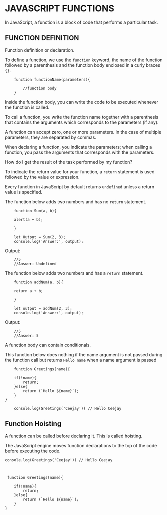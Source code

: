 # JAVASCRIPT FUNCTIONS

In JavaScript, a function is a block of code that performs a particular task.

## FUNCTION DEFINITION

Function definition or declaration.

To define a function, we use the `function` keyword, the name of the function followed by a parenthesis and the function body enclosed in a curly braces `{}`.

```
    function functionName(parameters){
        
        //function body
    }

```

Inside the function body, you can write the code to be executed whenever the function is called.

To call a function, you write the  function name together with a parenthesis that contains the arguments which corresponds to the parameters (if any).

A function can accept zero, one or more parameters. In the case of multiple parameters, they are separated by commas.

When declaring a function, you indicate the parameters; when calling a function, you pass the arguments that corresponds with the parameters.

How do I get the result of the task performed by my function?

To indicate the return value for your function, a `return` statement is used followed by the value or expression.

Every function in JavaScript by default returns `undefined` unless a return value is specified.


The function below adds two numbers and has no `return` statement.

```
    function Sum(a, b){

    alert(a + b);

    }

    let Output = Sum(2, 3);
    console.log('Answer:', output);
```

Output:

```
    //5
    //Answer: Undefined

```

The function below adds two numbers and has a `return` statement.


```
    function addNum(a, b){
    
    return a + b;

    }

    let output = addNum(2, 3);
    console.log('Answer:', output);

```

Output:

```
    //5
    //Answer: 5

```

A function body can contain conditionals.

This function below does nothing if the name argument is not passed during the function call but returns `Hello name` when a name argument is passed 


```
    function Greetings(name){

    if(!name){
        return;
    }else{
        return (`Hello ${name}`);
    }
}

    console.log(Greetings('Ceejay')) // Hello Ceejay
```

## Function Hoisting

A function can be called before declaring it. This is called hoisting.

The JavaScript engine  moves function declarations to the top of the code before executing the code.

```
console.log(Greetings('Ceejay')) // Hello Ceejay


 
 function Greetings(name){

    if(!name){
        return;
    }else{
        return (`Hello ${name}`);
    }
}


```
